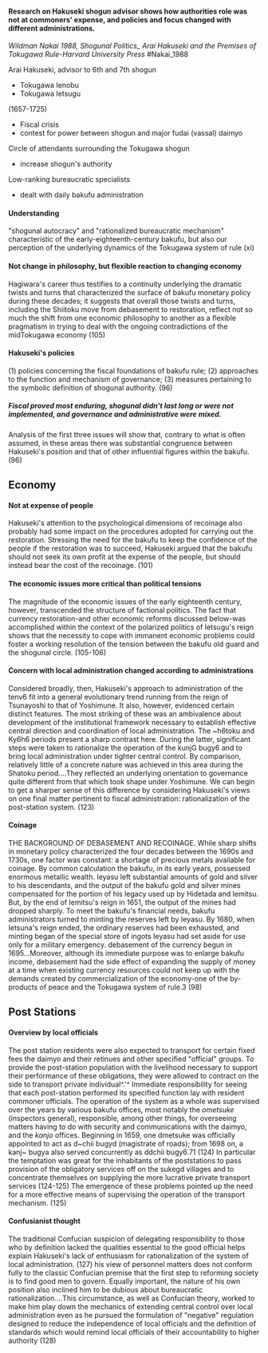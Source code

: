 #### Research on Hakuseki shogun advisor shows how authorities role was not at commoners' expense, and policies and focus changed with different administrations.

*Wildman Nakai 1988, Shogunal Politics_ Arai Hakuseki and the Premises of Tokugawa Rule-Harvard University Press*
#Nakai_1988

Arai Hakuseki, advisor to 6th and 7th shogun 
- Tokugawa Ienobu
- Tokugawa Ietsugu

(1657-1725)
- Fiscal crisis 
- contest for power between shogun and major fudai (vassal) daimyo

Circle of attendants surrounding the Tokugawa shogun
- increase shogun's authority

Low-ranking bureaucratic specialists
- dealt with daily bakufu administration

#### Understanding 
"shogunal autocracy" and "rationalized bureaucratic mechanism" characteristic of the early-eighteenth-century bakufu, but also our perception of the underlying dynamics of the Tokugawa system of rule (xi)

#### Not change in philosophy, but flexible reaction to changing economy
Hagiwara's career thus testifies to a continuity underlying the dramatic twists and turns that characterized the surface of bakufu monetary policy during these decades; it suggests that overall those twists and turns, including the Shiitoku move from debasement to restoration, reflect not so much the shift from one economic philosophy to another as a flexible pragmatism in trying to deal with the ongoing contradictions of the midTokugawa economy (105)

#### Hakuseki's policies
(1) policies concerning the fiscal foundations of bakufu rule; (2) approaches to the function and mechanism of governance; (3) measures pertaining to the symbolic definition of shogunal authority. (96)
##### Fiscal proved most enduring, shogunal didn't last long or were not implemented, and governance and administrative were mixed. 
Analysis of the first three issues will show that, contrary to what is often assumed, in these areas there was substantial congruence between Hakuseki's position and that of other influential figures within the bakufu. (96)


## Economy

#### Not at expense of people
Hakuseki's attention to the psychological dimensions of recoinage also probably had some impact on the procedures adopted for carrying out the restoration. Stressing the need for the bakufu to keep the confidence of the people if the restoration was to succeed, Hakuseki argued that the bakufu should not seek its own profit at the expense of the people, but should instead bear the cost of the recoinage. (101)
#### The economic issues more critical than political tensions
The magnitude of the economic issues of the early eighteenth century, however, transcended the structure of factional politics. The fact that currency restoration-and other economic reforms discussed below-was accomplished within the context of the polarized politics of Ietsugu's reign shows that the necessity to cope with immanent economic problems could foster a working resolution of the tension between the bakufu old guard and the shogunal circle. (105-106)

#### Concern with local administration changed according to administrations
Considered broadly, then, Hakuseki's approach to administration of the tenv6 fit into a general evolutionary trend running from the reign of Tsunayoshi to that of Yoshimune. It also, however, evidenced certain distinct features. The most striking of these was an ambivalence about development of the institutional framework necessary to establish effective central direction and coordination of local administration. The ~h6toku and Ky6h6 periods present a sharp contrast here. During the latter, significant steps were taken to rationalize the operation of the kunjG bugy6 and to bring local administration under tighter central control. By comparison, relatively little of a concrete nature was achieved in this area during the Shatoku period....They reflected an underlying orientation to governance quite different from that which took shape under Yoshimune. We can begin to get a sharper sense of this difference by considering Hakuseki's views on one final matter pertinent to fiscal administration: rationalization of the post-station system. (123)

#### Coinage
THE BACKGROUND OF DEBASEMENT AND RECOINAGE. While sharp shifts in monetary policy characterized the four decades between the 1690s and 1730s, one factor was constant: a shortage of precious metals available for coinage. By common calculation the bakufu, in its early years, possessed enormous metallic wealth. Ieyasu left substantial amounts of gold and silver to his descendants, and the output of the bakufu gold and silver mines compensated for the portion of his legacy used up by Hidetada and Iemitsu. But, by the end of Iemitsu's reign in 1651, the output of the mines had dropped sharply. To meet the bakufu's financial needs, bakufu administrators turned to minting the reserves left by Ieyasu. By 1680, when Ietsuna's reign ended, the ordinary reserves had been exhausted, and minting began of the special store of ingots Ieyasu had set aside for use only for a military emergency.
debasement of the currency begun in 1695...Moreover, although its immediate purpose was to enlarge bakufu income, debasement had the side effect of expanding the supply of money at a time when existing currency resources could not keep up with the demands created by commercialization of the economy-one of the by-products of peace and the Tokugawa system of rule.3 (98)


## Post Stations
#### Overview by local officials
The post station residents were also expected to transport for certain fixed fees the daimyo and their retinues and other specified "official" groups. To provide the post-station population with the livelihood necessary to support their performance of these obligations, they were allowed to contract on the side to transport private individual^.'^ Immediate responsibility for seeing that each post-station performed its specified function lay with resident commoner officials. The operation of the system as a whole was supervised over the years by various bakufu offices, most notably the *ometsuke* (inspectors general), responsible, among other things, for overseeing matters having to do with security and communications with the daimyo, and the *kanjo* offices. Beginning in 1659, one dmetsuke was officially appointed to act as d~chii bugyd (magistrate of roads); from 1698 on, a kanj~ bugya also served concurrently as ddchii bugy6.71 (124)
In particular the temptation was great for the inhabitants of the poststations to pass provision of the obligatory services off on the sukegd villages and to concentrate themselves on supplying the more lucrative private transport services (124-125)
The emergence of these problems pointed up the need for a more effective means of supervising the operation of the transport mechanism. (125)

#### Confusianist thought
The traditional Confucian suspicion of delegating responsibility to those who by definition lacked the qualities essential to the good official helps explain Hakuseki's lack of enthusiasm for rationalization of the system of local administration. (127)
his view of personnel matters does not conform fully to the classic Confucian premise that the first step to reforming society is to find good men to govern. Equally important, the nature of his own position also inclined him to be dubious about bureaucratic rationalization....This circumstance, as well as Confucian theory, worked to make him play down the mechanics of extending central control over local administration even as he pursued the formulation of "negative" regulation designed to reduce the independence of local officials and the definition of standards which would remind local officials of their accountability to higher authority (128)